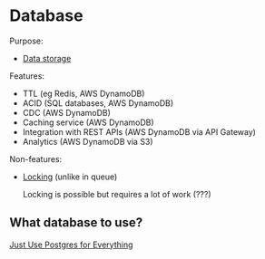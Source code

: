 # Database

Purpose:
* [Data storage](../core-functionalities/data-storage.md)

Features:
* TTL (eg Redis, AWS DynamoDB)
* ACID (SQL databases, AWS DynamoDB)
* CDC (AWS DynamoDB)
* Caching service (AWS DynamoDB)
* Integration with REST APIs (AWS DynamoDB via API Gateway)
* Analytics (AWS DynamoDB via S3)

Non-features:
* [Locking](../distributed-system/concurrency-control.md) (unlike in queue)

  Locking is possible but requires a lot of work (???)

## What database to use?

[Just Use Postgres for Everything](https://www.amazingcto.com/postgres-for-everything/)
